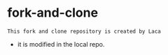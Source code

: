 # fork-and-clone

```
This fork and clone repository is created by Laca
```

* it is modified in the local repo. 


